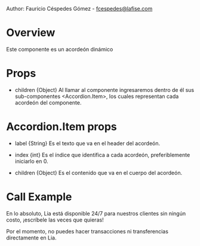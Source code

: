 Author: Fauricio Céspedes Gómez - fcespedes@lafise.com

# Overview

Este componente es un acordeón dinámico

# Props

- children {Object}
  Al llamar al componente <Accordion></Accordion> ingresaremos dentro de él sus sub-componentes <Accordion.Item>, los cuales representan cada acordeón del componente.

# Accordion.Item props

- label {String}
  Es el texto que va en el header del acordeón.

- index {int}
  Es el índice que identifica a cada acordeón, preferiblemente iniciarlo en 0.

- children {Object}
  Es el contenido que va en el cuerpo del acordeón.

# Call Example

<Accordion>
    <Accordion.Item label="¿Chatear con Lia tiene algún costo?" index={0}>
        <p>
        En lo absoluto, Lia está disponible 24/7 para nuestros clientes sin ningún costo, ¡escríbele las veces que quieras!
        </p>
    </Accordion.Item> 
    <Accordion.Item label="¿Puedo transferir dinero con Lia?" index={1}>
        <p>
        Por el momento, no puedes hacer transacciones ni transferencias directamente en Lia.
        </p>
    </Accordion.Item> 
</Accordion>
